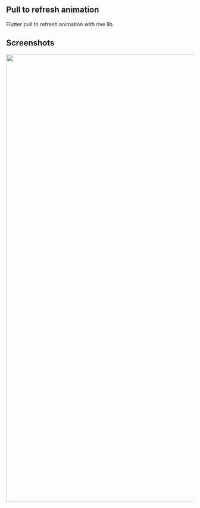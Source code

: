 ## Pull to refresh animation
 Flutter pull to refresh animation with rive lib.
 
 ## Screenshots
 

<img src="https://github.com/Enki013/pull_to_refresh/blob/main/pull_to_refresh.gif" width="540" height="1200">
